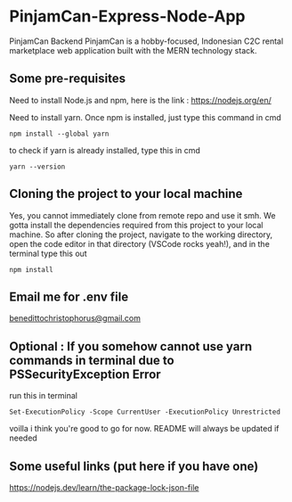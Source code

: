 # PinjamCan-Express-Node-App
PinjamCan Backend
PinjamCan is a hobby-focused, Indonesian C2C rental marketplace web application built with the MERN technology stack.

## Some pre-requisites
Need to install Node.js and npm, here is the link : https://nodejs.org/en/

Need to install yarn. Once npm is installed, just type this command in cmd 
```
npm install --global yarn
```
to check if yarn is already installed, type this in cmd
```
yarn --version
```
## Cloning the project to your local machine

Yes, you cannot immediately clone from remote repo and use it smh. We gotta install the dependencies required from this project to your local machine.
So after cloning the project, navigate to the working directory, open the code editor in that directory (VSCode rocks yeah!), and in the terminal type this out

```
npm install
```
## Email me for .env file
benedittochristophorus@gmail.com

## Optional : If you somehow cannot use yarn commands in terminal due to PSSecurityException Error

run this in terminal
```
Set-ExecutionPolicy -Scope CurrentUser -ExecutionPolicy Unrestricted

```

voilla  i think you're good to go for now. README will always be updated if needed

## Some useful links (put here if you have one)
https://nodejs.dev/learn/the-package-lock-json-file


